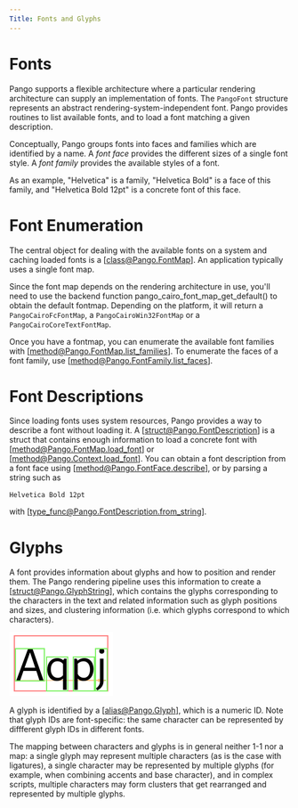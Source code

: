 ```yaml
---
Title: Fonts and Glyphs
---
```


# Fonts

Pango supports a flexible architecture where a particular rendering architecture
can supply an implementation of fonts. The `PangoFont` structure represents an
abstract rendering-system-independent font. Pango provides routines to list
available fonts, and to load a font matching a given description.

Conceptually, Pango groups fonts into faces and families which are identified
by a name. A *font face* provides the different sizes of a single font style.
A *font family* provides the available styles of a font.

As an example, "Helvetica" is a family, "Helvetica Bold" is a face of this
family, and "Helvetica Bold 12pt" is a concrete font of this face.

# Font Enumeration

The central object for dealing with the available fonts on a system and caching
loaded fonts is a [class@Pango.FontMap]. An application typically uses a single
font map.

Since the font map depends on the rendering architecture in use, you'll need to
use the backend function pango_cairo_font_map_get_default() to obtain the default
fontmap. Depending on the platform, it will return a `PangoCairoFcFontMap`, a
`PangoCairoWin32FontMap` or a `PangoCairoCoreTextFontMap`.

Once you have a fontmap, you can enumerate the available font families with
[method@Pango.FontMap.list_families]. To enumerate the faces of a font family,
use [method@Pango.FontFamily.list_faces].

# Font Descriptions

Since loading fonts uses system resources, Pango provides a way to describe
a font without loading it. A [struct@Pango.FontDescription] is a struct that
contains enough information to load a concrete font with
[method@Pango.FontMap.load_font] or [method@Pango.Context.load_font]. You can
obtain a font description from a font face using [method@Pango.FontFace.describe],
or by parsing a string such as

    Helvetica Bold 12pt

with [type_func@Pango.FontDescription.from_string].

# Glyphs

A font provides information about glyphs and how to position and render them.
The Pango rendering pipeline uses this information to create a
[struct@Pango.GlyphString], which contains the glyphs corresponding to the
characters in the text and related information such as glyph positions and sizes,
and clustering information (i.e. which glyphs correspond to which characters).

![A glyph string](rects3.png)

A glyph is identified by a [alias@Pango.Glyph], which is a numeric ID. Note that
glyph IDs are font-specific: the same character can be represented by diffferent
glyph IDs in different fonts.

The mapping between characters and glyphs is in general neither 1-1 nor a map:
a single glyph may represent multiple characters (as is the case with ligatures),
a single character may be represented by multiple glyphs (for example, when
combining accents and base character), and in complex scripts, multiple characters
may form clusters that get rearranged and represented by multiple glyphs.
